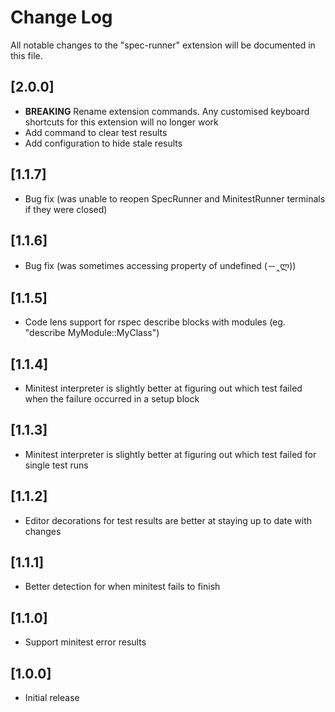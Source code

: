 # Change Log

All notable changes to the "spec-runner" extension will be documented in this file.

## [2.0.0]

- **BREAKING** Rename extension commands. Any customised keyboard shortcuts for this extension will no longer work
- Add command to clear test results
- Add configuration to hide stale results

## [1.1.7]

- Bug fix (was unable to reopen SpecRunner and MinitestRunner terminals if they were closed)

## [1.1.6]

- Bug fix (was sometimes accessing property of undefined (－‸ლ))

## [1.1.5]

- Code lens support for rspec describe blocks with modules (eg. "describe MyModule::MyClass")

## [1.1.4]

- Minitest interpreter is slightly better at figuring out which test failed when the failure occurred in a setup block

## [1.1.3]

- Minitest interpreter is slightly better at figuring out which test failed for single test runs

## [1.1.2]

- Editor decorations for test results are better at staying up to date with changes

## [1.1.1]

- Better detection for when minitest fails to finish

## [1.1.0]

- Support minitest error results

## [1.0.0]

- Initial release

